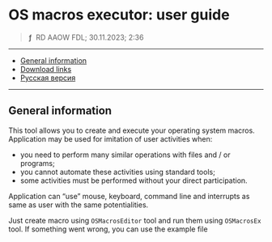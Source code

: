 # OS macros executor: user guide
> **ƒ** &nbsp;RD AAOW FDL; 30.11.2023; 2:36

---

- [General information](#general-information)
- [Download links](https://adslbarxatov.github.io/DPArray#os-macros-executor)
- [Русская версия](https://adslbarxatov.github.io/OSMacrosExecutor/ru)

---

## General information

This tool allows you to create and execute your operating system macros.
Application may be used for imitation of user activities when:
- you need to perform many similar operations with files and / or programs;
- you cannot automate these activities using standard tools;
- some activities must be performed without your direct participation.

Application can “use” mouse, keyboard, command line and interrupts as same as
user with the same potentialities.

Just create macro using `OSMacrosEditor` tool and run them using `OSMacrosEx` tool.
If something went wrong, you can use the example file
